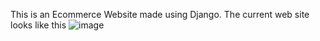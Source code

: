This is an Ecommerce Website made using Django.
The current web site looks like this
![image](https://user-images.githubusercontent.com/66299533/98798287-ba274580-2433-11eb-8a9a-b42736a2d737.png)

